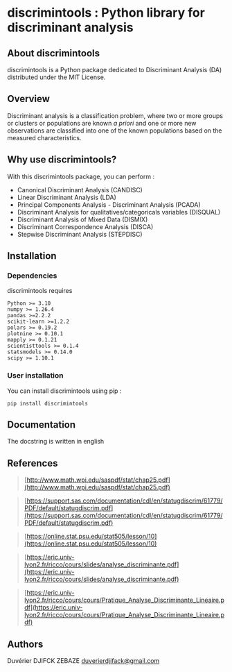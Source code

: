 # discrimintools : Python library for discriminant analysis

## About discrimintools

discrimintools is a Python package dedicated to Discriminant Analysis (DA) distributed under the MIT License.

## Overview

Discriminant analysis is a classification problem, where two or more groups or clusters or populations are known _a priori_ and one or more new observations are classified into one of the known populations based on the measured characteristics.

## Why use discrimintools?

With this discrimintools package, you can perform :

* Canonical Discriminant Analysis (CANDISC)
* Linear Discriminant Analysis (LDA)
* Principal Components Analysis - Discriminant Analysis (PCADA)
* Discriminant Analysis for qualitatives/categoricals variables (DISQUAL)
* Discriminant Analysis of Mixed Data (DISMIX)
* Discriminant Correspondence Analysis (DISCA)
* Stepwise Discriminant Analysis (STEPDISC)

## Installation

### Dependencies

discrimintools requires 

```
Python >= 3.10
numpy >= 1.26.4
pandas >=2.2.2
scikit-learn >=1.2.2
polars >= 0.19.2
plotnine >= 0.10.1
mapply >= 0.1.21
scientisttools >= 0.1.4
statsmodels >= 0.14.0
scipy >= 1.10.1
```

### User installation

You can install discrimintools using pip :

```
pip install discrimintools
```

## Documentation

The docstring is written in english

## References

> [http://www.math.wpi.edu/saspdf/stat/chap25.pdf](http://www.math.wpi.edu/saspdf/stat/chap25.pdf)

> [https://support.sas.com/documentation/cdl/en/statugdiscrim/61779/PDF/default/statugdiscrim.pdf](https://support.sas.com/documentation/cdl/en/statugdiscrim/61779/PDF/default/statugdiscrim.pdf)

> [https://online.stat.psu.edu/stat505/lesson/10](https://online.stat.psu.edu/stat505/lesson/10)

> [https://eric.univ-lyon2.fr/ricco/cours/slides/analyse_discriminante.pdf](https://eric.univ-lyon2.fr/ricco/cours/slides/analyse_discriminante.pdf)

> [https://eric.univ-lyon2.fr/ricco/cours/cours/Pratique_Analyse_Discriminante_Lineaire.pdf](https://eric.univ-lyon2.fr/ricco/cours/cours/Pratique_Analyse_Discriminante_Lineaire.pdf)

## Authors

Duvérier DJIFCK ZEBAZE [duverierdjifack@gmail.com](mailto:duverierdjifack@gmail.com)
